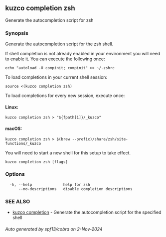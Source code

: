 ## kuzco completion zsh

Generate the autocompletion script for zsh

### Synopsis

Generate the autocompletion script for the zsh shell.

If shell completion is not already enabled in your environment you will need
to enable it.  You can execute the following once:

	echo "autoload -U compinit; compinit" >> ~/.zshrc

To load completions in your current shell session:

	source <(kuzco completion zsh)

To load completions for every new session, execute once:

#### Linux:

	kuzco completion zsh > "${fpath[1]}/_kuzco"

#### macOS:

	kuzco completion zsh > $(brew --prefix)/share/zsh/site-functions/_kuzco

You will need to start a new shell for this setup to take effect.


```
kuzco completion zsh [flags]
```

### Options

```
  -h, --help              help for zsh
      --no-descriptions   disable completion descriptions
```

### SEE ALSO

* [kuzco completion](kuzco_completion.md)	 - Generate the autocompletion script for the specified shell

###### Auto generated by spf13/cobra on 2-Nov-2024
